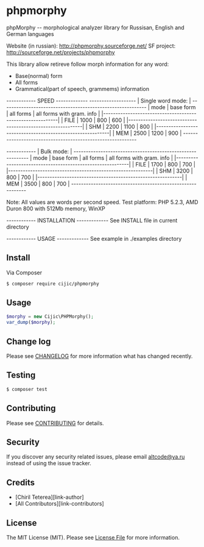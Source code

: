 # phpmorphy

phpMorphy -- morphological analyzer library for Russisan, English and German languages

Website (in russian): http://phpmorphy.sourceforge.net/
SF project: http://sourceforge.net/projects/phpmorphy


This library allow retireve follow morph information for any word:
 - Base(normal) form
 - All forms
 - Grammatical(part of speech, grammems) information

------------ SPEED -------------
 *-------------------*
 | Single word mode: |
 *-----------------------------------------------------------*
 | mode | base form  | all forms | all forms with gram. info |
 |-----------------------------------------------------------|
 | FILE | 1000       | 800       | 600                       |
 |-----------------------------------------------------------|
 | SHM  | 2200       | 1100      | 800                       |
 |-----------------------------------------------------------|
 | MEM  | 2500       | 1200      | 900                       |
 *-----------------------------------------------------------*

 *------------*
 | Bulk mode: |
 *-----------------------------------------------------------*
 | mode | base form | all forms  | all forms with gram. info |
 |-----------------------------------------------------------|
 | FILE | 1700      | 800        | 700                       |
 |-----------------------------------------------------------|
 | SHM  | 3200      | 800        | 700                       |
 |-----------------------------------------------------------|
 | MEM  | 3500      | 800        | 700                       |
 *-----------------------------------------------------------*

Note:
  All values are words per second speed.
  Test platform: PHP 5.2.3, AMD Duron 800 with 512Mb memory, WinXP

------------ INSTALLATION -------------
 See INSTALL file in current directory

------------ USAGE -------------
 See example in ./examples directory

## Install

Via Composer

``` bash
$ composer require cijic/phpmorphy
```

## Usage

``` php
$morphy = new Cijic\PHPMorphy();
var_dump($morphy);
```

## Change log

Please see [CHANGELOG](CHANGELOG.md) for more information what has changed recently.

## Testing

``` bash
$ composer test
```

## Contributing

Please see [CONTRIBUTING](CONTRIBUTING.md) for details.

## Security

If you discover any security related issues, please email altcode@ya.ru instead of using the issue tracker.

## Credits

- [Chiril Teterea][link-author]
- [All Contributors][link-contributors]

## License

The MIT License (MIT). Please see [License File](LICENSE.md) for more information.